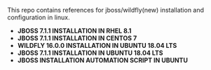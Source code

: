 This repo contains references for jboss/wildfly(new) installation and configuration in linux.

- **JBOSS 7.1.1 INSTALLATION IN RHEL 8.1**
- **JBOSS 7.1.1 INSTALLATION IN CENTOS 7**
- **WILDFLY 16.0.0 INSTALLATION IN UBUNTU 18.04 LTS**
- **JBOSS 7.1.1 INSTALLATION IN UBUNTU 18.04 LTS**
- **JBOSS INSTALLATION AUTOMATION SCRIPT IN UBUNTU**